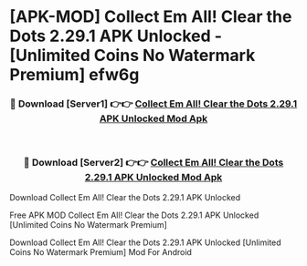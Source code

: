 # [APK-MOD] Collect Em All! Clear the Dots 2.29.1 APK Unlocked - [Unlimited Coins No Watermark Premium] efw6g



<div align="center">
<h3>🔴 Download [Server1] 👉👉 <a href="https://momento.my/?title=Collect_Em_All!_Clear_the_Dots_2.29.1_APK_Unlocked">Collect Em All! Clear the Dots 2.29.1 APK Unlocked Mod Apk</a></h3><br>

<h3>🔴 Download [Server2] 👉👉 <a href="https://momento.my/?title=Collect_Em_All!_Clear_the_Dots_2.29.1_APK_Unlocked">Collect Em All! Clear the Dots 2.29.1 APK Unlocked Mod Apk</a></h3>
</div>



Download Collect Em All! Clear the Dots 2.29.1 APK Unlocked 

Free APK MOD Collect Em All! Clear the Dots 2.29.1 APK Unlocked [Unlimited Coins No Watermark Premium]

Download Collect Em All! Clear the Dots 2.29.1 APK Unlocked [Unlimited Coins No Watermark Premium] Mod For Android
